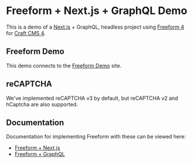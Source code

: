 # Freeform + Next.js + GraphQL Demo
This is a demo of a [Next.js](https://nextjs.org/) + GraphQL, headless project using [Freeform 4](https://docs.solspace.com/craft/freeform/v4) for [Craft CMS 4](https://craftcms.com).

## Freeform Demo
This demo connects to the [Freeform Demo](https://demo.solspace.net/craft/freeform-demo/) site.

## reCAPTCHA
We've implemented reCAPTCHA v3 by default, but reCAPTCHA v2 and hCaptcha are also supported.

## Documentation
Documentation for implementing Freeform with these can be viewed here:

- [Freeform + Next.js](https://docs.solspace.com/craft/freeform/v4/headless/nextjs/)
- [Freeform + GraphQL](https://docs.solspace.com/craft/freeform/v4/headless/graphql/)